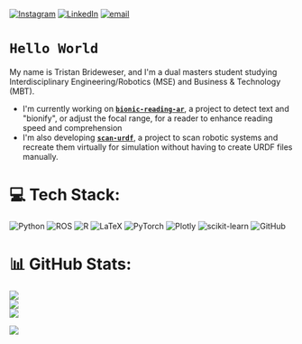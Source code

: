 <!-- profile -->
[![Instagram](https://img.shields.io/badge/Instagram-%23E4405F.svg?logo=Instagram&logoColor=white)](https://instagram.com/tristan.brideweser) 
[![LinkedIn](https://img.shields.io/badge/LinkedIn-%230077B5.svg?logo=linkedin&logoColor=white)](https://linkedin.com/in/tristan-brideweser) 
[![email](https://img.shields.io/badge/Email-D14836?logo=gmail&logoColor=white)](mailto:tristan.brideweser@gmail.com) 
# `Hello World`
My name is Tristan Brideweser, and I'm a dual masters student studying Interdisciplinary Engineering/Robotics (MSE) and Business & Technology (MBT).

- I'm currently working on [**`bionic-reading-ar`**](https://github.com/tristanbrideweser/bionic-reading-ar), a project to detect text and "bionify", or adjust the focal range, for a reader to enhance reading speed and comprehension
- I'm also developing [**`scan-urdf`**](https://github.com/tristanbrideweser/scan-urdf), a project to scan robotic systems and recreate them virtually for simulation without having to create URDF files manually.

# 💻 Tech Stack:
![Python](https://img.shields.io/badge/python-3670A0?style=for-the-badge&logo=python&logoColor=ffdd54) ![ROS](https://img.shields.io/badge/ros-%230A0FF9.svg?style=for-the-badge&logo=ros&logoColor=white) ![R](https://img.shields.io/badge/r-%23276DC3.svg?style=for-the-badge&logo=r&logoColor=white) ![LaTeX](https://img.shields.io/badge/latex-%23008080.svg?style=for-the-badge&logo=latex&logoColor=white) ![PyTorch](https://img.shields.io/badge/PyTorch-%23EE4C2C.svg?style=for-the-badge&logo=PyTorch&logoColor=white) ![Plotly](https://img.shields.io/badge/Plotly-%233F4F75.svg?style=for-the-badge&logo=plotly&logoColor=white) ![scikit-learn](https://img.shields.io/badge/scikit--learn-%23F7931E.svg?style=for-the-badge&logo=scikit-learn&logoColor=white) ![GitHub](https://img.shields.io/badge/github-%23121011.svg?style=for-the-badge&logo=github&logoColor=white)
# 📊 GitHub Stats:
![](https://github-readme-stats.vercel.app/api?username=tristanbrideweser&theme=prussian&hide_border=false&count_private=true)<br/>
![](https://nirzak-streak-stats.vercel.app/?user=tristanbrideweser&theme=prussian&hide_border=false)<br/>
![](https://github-readme-stats.vercel.app/api/top-langs/?username=tristanbrideweser&theme=prussian&hide_border=false&include_all_commits=true&count_private=true&layout=compact)

![](https://github-profile-trophy.vercel.app/?username=tristanbrideweser&theme=prussian&no-frame=false&no-bg=false&margin-w=4)

